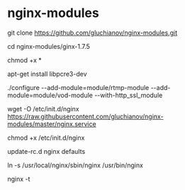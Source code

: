 # nginx-modules

git clone https://github.com/gluchianov/nginx-modules.git

cd nginx-modules/ginx-1.7.5

chmod +x *

apt-get install libpcre3-dev

./configure --add-module=module/rtmp-module --add-module=module/vod-module --with-http_ssl_module

wget -O /etc/init.d/nginx  https://raw.githubusercontent.com/gluchianov/nginx-modules/master/nginx.service 

chmod +x /etc/init.d/nginx

update-rc.d nginx defaults

ln -s /usr/local/nginx/sbin/nginx /usr/bin/nginx

nginx -t
